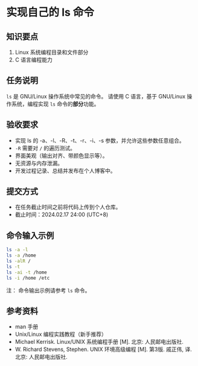 # 实现自己的 ls 命令

## 知识要点

1. Linux 系统编程目录和文件部分
2. C 语言编程能力

## 任务说明

`ls` 是 GNU/Linux 操作系统中常见的命令。
请使用 C 语言，基于 GNU/Linux 操作系统，编程实现 `ls` 命令的**部分**功能。

## 验收要求

- 实现 ls 的 -a、-l、-R、-t、-r、-i、-s 参数，并允许这些参数任意组合。
- `-R` 需要对 `/` 的遍历测试。
- 界面美观（输出对齐、带颜色显示等）。
- 无资源与内存泄漏。
- 开发过程记录、总结并发布在个人博客中。

## 提交方式

- 在任务截止时间之前将代码上传到个人仓库。
- 截止时间：2024.02.17 24:00 (UTC+8)

## 命令输入示例

```bash
ls -a -l
ls -a /home
ls -alR /
ls -t
ls -ai -t /home
ls -i /home /etc
```

注：
命令输出示例请参考 `ls` 命令。

## 参考资料

- man 手册
- Unix/Linux 编程实践教程（新手推荐）
- Michael Kerrisk. Linux/UNIX 系统编程手册 [M]. 北京: 人民邮电出版社.
- W. Richard Stevens, Stephen. UNIX 环境高级编程 [M]. 第3版. 戚正伟, 译. 北京: 人民邮电出版社.